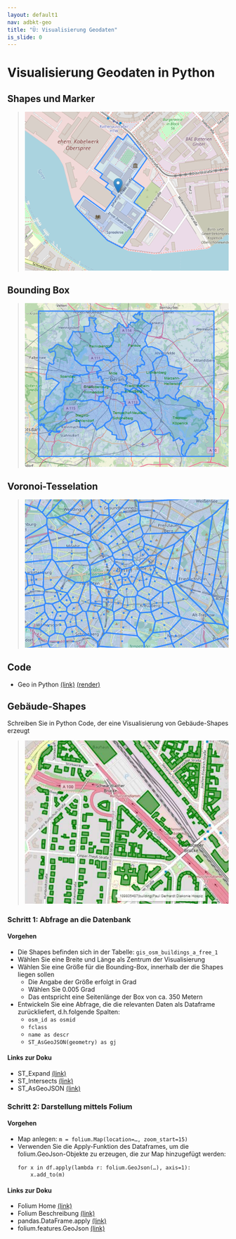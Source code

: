 ```yaml
---
layout: default1
nav: adbkt-geo
title: "Ü: Visualisierung Geodaten"
is_slide: 0
---
```


# Visualisierung Geodaten in Python

## Shapes und Marker
> ![Bild](/home/lv/adbkt/a/geo/fig/viz1.png)

## Bounding Box
> ![Bild](/home/lv/adbkt/a/geo/fig/viz2.png)

## Voronoi-Tesselation
> ![Bild](/home/lv/adbkt/a/geo/fig/viz3.png)

## Code
- Geo in Python 
[(link)](/home/lv/adbkt/a-ipynb/intro-geo.ipynb) 
[(render)](https://github.com/ic-htw/ic-htw.github.io/blob/master/home/lv/adbkt/a-ipynb/intro-geo.ipynb)

## Gebäude-Shapes
Schreiben Sie in Python Code, der eine Visualisierung von Gebäude-Shapes erzeugt
> ![Bild](/home/lv/adbkt/a/geo/fig/gebaeude.png)

### Schritt 1: Abfrage an die Datenbank
#### Vorgehen
- Die Shapes befinden sich in der Tabelle: `gis_osm_buildings_a_free_1`
- Wählen Sie eine Breite und Länge als Zentrum der Visualisierung
- Wählen Sie eine Größe für die Bounding-Box, innerhalb der die Shapes liegen sollen
  - Die Angabe der Größe erfolgt in Grad
  - Wählen Sie 0.005 Grad
  - Das entspricht eine Seitenlänge der Box von ca. 350 Metern
- Entwickeln Sie eine Abfrage, die die relevanten Daten als Dataframe zurückliefert, d.h.folgende Spalten:
  - `osm_id as osmid`
  - `fclass`
  - `name as descr`
  - `ST_AsGeoJSON(geometry) as gj`

#### Links zur Doku
- ST_Expand [(link)](https://postgis.net/docs/ST_Expand.html)
- ST_Intersects [(link)](https://postgis.net/docs/ST_Intersects.html)
- ST_AsGeoJSON [(link)](https://postgis.net/docs/ST_AsGeoJSON.html)

### Schritt 2: Darstellung mittels Folium
#### Vorgehen
- Map anlegen: `m = folium.Map(location=…, zoom_start=15)` 
- Verwenden Sie die Apply-Funktion des Dataframes, um die folium.GeoJson-Objekte zu erzeugen, die zur Map hinzugefügt werden:
  ```
  for x in df.apply(lambda r: folium.GeoJson(…), axis=1):
      x.add_to(m)
  ```

#### Links zur Doku
- Folium Home [(link)](https://python-visualization.github.io/folium/latest/)
- Folium Beschreibung [(link)](https://realpython.com/python-folium-web-maps-from-data/)
- pandas.DataFrame.apply [(link)](http://pandas.pydata.org/pandas-docs/stable/reference/api/pandas.DataFrame.apply.html)
- folium.features.GeoJson [(link)](https://python-visualization.github.io/folium/latest/reference.html#folium.features.GeoJson)